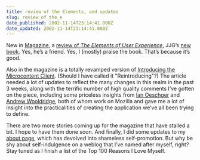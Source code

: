 ```yaml
---
title: review of the Elements, and updates
slug: review_of_the_e
date_published: 2002-11-14T23:14:41.000Z
date_updated: 2002-11-14T23:14:41.000Z
---
```


New in [Magazine](http://www.dashes.com/magazine/), a [review of *The Elements of User Experience*](http://www.dashes.com/magazine/backissues/review_the_elements_of_user_experience.php), JJG’s [new book](http://www.jjg.net/elements/). Yes, he’s a friend. Yes, I (mostly) praise the book. That’s because it’s good.

Also in the magazine is a totally revamped version of [Introducing the Microcontent Client](http://www.dashes.com/magazine/backissues/introducing_the_microcontent_client.php). (Should I have called it "Reintroducing"?) The article needed a lot of updates to reflect the many changes in this realm in the past 3 weeks, along with the terrific number of high quality comments I’ve gotten on the piece, including some priceless insights from [Ian Oeschger](http://www.brownhen.com/2002_10_20_backhen.html#83468153) and [Andrew Wooldridge](http://cogworks.manilasites.com/), both of whom work on Mozilla and gave me a lot of insight into the practicalities of creating the application we’ve all been trying to define.

There are two more stories coming up for the magazine that have stalled a bit. I hope to have them done soon. And finally, I did some updates to my [about page](/?about), which has devolved into shameless self-promotion. But why be shy about self-indulgence on a weblog that I’ve named after myself, right? Stay tuned as I finish a list of the Top 100 Reasons I Love Myself.
